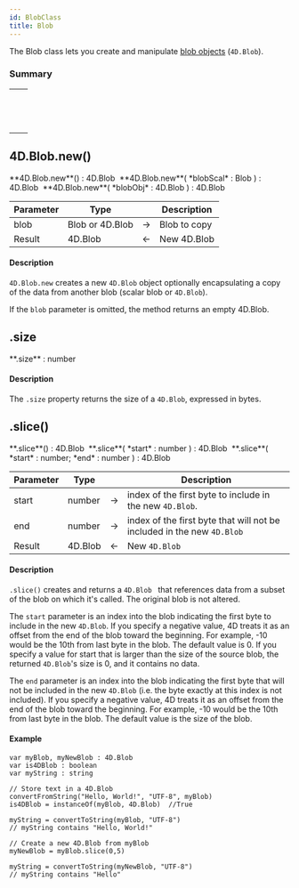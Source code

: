 ```yaml
---
id: BlobClass
title: Blob
---
```


The Blob class lets you create and manipulate [blob objects](basics/lang-blob.md#blob-types) (`4D.Blob`).

### Summary

||
|---|
|[<!-- INCLUDE #4D.Blob.new().Syntax -->](#4dblobnew)&nbsp;&nbsp;&nbsp;&nbsp;<!-- INCLUDE #4D.Blob.new().Summary -->|
|[<!-- INCLUDE #Blob.size.Syntax -->](#size)&nbsp;&nbsp;&nbsp;&nbsp;<!-- INCLUDE #Blob.size.Summary -->|
|[<!-- INCLUDE #Blob.slice().Syntax -->](#slice)&nbsp;&nbsp;&nbsp;&nbsp;<!-- INCLUDE #Blob.slice().Summary -->|

## 4D.Blob.new()


<!-- REF #4D.Blob.new().Syntax -->**4D.Blob.new**() : 4D.Blob&nbsp; **4D.Blob.new**( *blobScal* : Blob ) : 4D.Blob&nbsp; **4D.Blob.new**( *blobObj* : 4D.Blob ) : 4D.Blob<!-- END REF -->


<!-- REF #4D.Blob.new().Params -->

| Parameter | Type            |     | Description  |
| --------- | --------------- | :-: | ------------ |
| blob      | Blob or 4D.Blob | &#8594;  | Blob to copy |
| Result    | 4D.Blob         | &#8592;  | New 4D.Blob  |<!-- END REF -->

#### Description

`4D.Blob.new` <!-- REF #4D.Blob.new().Summary -->creates a new `4D.Blob` object optionally encapsulating a copy of the data from another blob (scalar blob or `4D.Blob`)<!-- END REF -->.

If the `blob` parameter is omitted, the method returns an empty 4D.Blob.

## .size

<!-- REF #Blob.size.Syntax -->**.size** : number<!-- END REF -->

#### Description

The `.size` property <!-- REF #Blob.size.Summary -->returns the size of a `4D.Blob`, expressed in bytes.<!-- END REF -->

## .slice()

<!-- REF #Blob.slice().Syntax -->**.slice**() : 4D.Blob&nbsp; **.slice**( *start* : number ) : 4D.Blob&nbsp; **.slice**( *start* : number; *end* : number ) : 4D.Blob<!-- END REF -->


<!-- REF #Blob.slice().Params -->
| Parameter | Type ||Description |
| --------- | ------- | :-: | --- |
| start| number    | &#8594;  | index of the first byte to include in the new `4D.Blob`.               |
| end| number    | &#8594;  | index of the first byte that will not be included in the new `4D.Blob` |
| Result| 4D.Blob | &#8592;  | New `4D.Blob`|<!-- END REF -->

#### Description

`.slice()` <!-- REF #Blob.slice().Summary --> creates and returns a `4D.Blob ` that references data from a subset of the blob on which it's called. The original blob is not altered.<!-- END REF -->

The `start` parameter is an index into the blob indicating the first byte to include in the new `4D.Blob`. If you specify a negative value, 4D treats it as an offset from the end of the blob toward the beginning. For example, -10 would be the 10th from last byte in the blob. The default value is 0. If you specify a value for start that is larger than the size of the source blob, the returned `4D.Blob`'s size is 0, and it contains no data.

The `end` parameter is an index into the blob indicating the first byte that will not be included in the new `4D.Blob` (i.e. the byte exactly at this index is not included). If you specify a negative value, 4D treats it as an offset from the end of the blob toward the beginning. For example, -10 would be the 10th from last byte in the blob. The default value is the size of the blob.

#### Example

```qs
var myBlob, myNewBlob : 4D.Blob
var is4DBlob : boolean
var myString : string

// Store text in a 4D.Blob
convertFromString("Hello, World!", "UTF-8", myBlob)
is4DBlob = instanceOf(myBlob, 4D.Blob)  //True

myString = convertToString(myBlob, "UTF-8")
// myString contains "Hello, World!"

// Create a new 4D.Blob from myBlob
myNewBlob = myBlob.slice(0,5)

myString = convertToString(myNewBlob, "UTF-8")
// myString contains "Hello"
```

